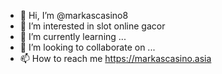 - 👋 Hi, I’m @markascasino8
- 👀 I’m interested in slot online gacor
- 🌱 I’m currently learning ...
- 💞️ I’m looking to collaborate on ...
- 📫 How to reach me https://markascasino.asia

<!---
markascasino8/markascasino8 is a ✨ special ✨ repository because its `README.md` (this file) appears on your GitHub profile.
You can click the Preview link to take a look at your changes.
--->
